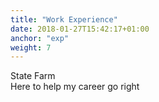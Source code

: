 ```yaml
---
title: "Work Experience"
date: 2018-01-27T15:42:17+01:00
anchor: "exp"
weight: 7
---
```

State Farm<br>
Here to help my career go right